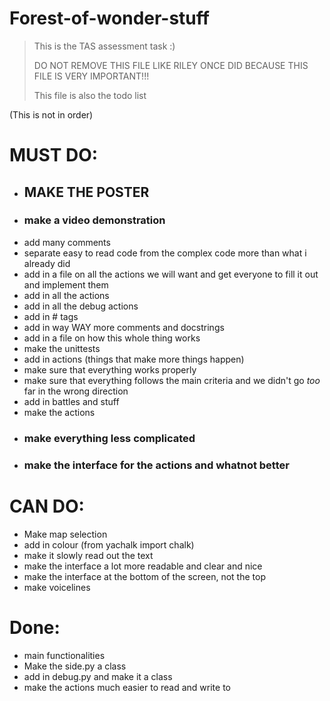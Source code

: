 # Forest-of-wonder-stuff
> This is the TAS assessment task :)
> 
> DO NOT REMOVE THIS FILE LIKE RILEY ONCE DID BECAUSE THIS FILE IS VERY IMPORTANT!!!
> 
> This file is also the todo list

(This is not in order)
# MUST DO:
 - ## **MAKE THE POSTER**
 - ### **make a video demonstration**
 - add many comments
 - separate easy to read code from the complex code more than what i already did
 - add in a file on all the actions we will want and get everyone to fill it out and implement them
 - add in all the actions
 - add in all the debug actions
 - add in # tags
 - add in way WAY more comments and docstrings
 - add in a file on how this whole thing works
 - make the unittests
 - add in actions (things that make more things happen)
 - make sure that everything works properly
 - make sure that everything follows the main criteria and we didn't go *too* far in the wrong direction
 - add in battles and stuff
 - make the actions
 - ### **make everything less complicated**
 - ### **make the interface for the actions and whatnot better**

# CAN DO:
 - Make map selection
 - add in colour (from yachalk import chalk)
 - make it slowly read out the text
 - make the interface a lot more readable and clear and nice
 - make the interface at the bottom of the screen, not the top
 - make voicelines

# Done:
 - main functionalities
 - Make the side.py a class
 - add in debug.py and make it a class
 - make the actions much easier to read and write to